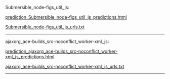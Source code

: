 Submersible_node-figs_util_js: 

[prediction_Submersible_node-figs_util_js_predictions.html](./prediction_Submersible_node-figs_util_js_predictions.html)

[Submersible_node-figs_util_js_urls.txt](./Submersible_node-figs_util_js_urls.txt)

<hr>
ajaxorg_ace-builds_src-noconflict_worker-xml_js: 

[prediction_ajaxorg_ace-builds_src-noconflict_worker-xml_js_predictions.html](./prediction_ajaxorg_ace-builds_src-noconflict_worker-xml_js_predictions.html)

[ajaxorg_ace-builds_src-noconflict_worker-xml_js_urls.txt](./ajaxorg_ace-builds_src-noconflict_worker-xml_js_urls.txt)

<hr>
